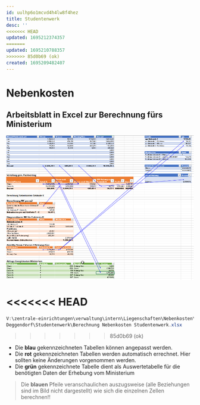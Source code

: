 ```yaml
---
id: uulhp6o1mcvd4h4lw8f4hez
title: Studentenwerk
desc: ''
<<<<<<< HEAD
updated: 1695212374357
=======
updated: 1695210788357
>>>>>>> 85d0b69 (ok)
created: 1695209482407
---
```

# Nebenkosten
## Arbeitsblatt in Excel zur Berechnung fürs Ministerium

![Excel Screenshot](/assets/images/2023-09-20-13-32-32.png)

<<<<<<< HEAD
=======
```powershell
V:\zentrale-einrichtungen\verwaltung\intern\Liegenschaften\Nebenkosten\... 
Deggendorf\Studentenwerk\Berechnung Nebenkosten Studentenwerk.xlsx
```
>>>>>>> 85d0b69 (ok)
- Die **blau** gekennzeichneten Tabellen können angepasst werden.
- Die **rot** gekennzeichneten Tabellen werden automatisch errechnet. Hier sollten keine Änderungen vorgenommen werden.
- Die **grün** gekennzeichnete Tabelle dient als Auswertetabelle für die benötigten Daten der Erhebung vom Ministerium

> Die **blauen** Pfeile veranschaulichen auszugsweise (alle Beziehungen sind im Bild nicht dargestellt) wie sich die einzelnen Zellen berechnen!!


